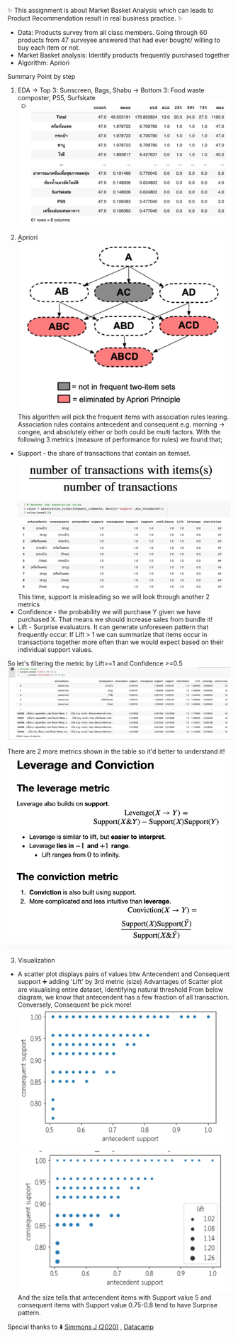 :sparkles: This assignment is about Market Basket Analysis which can leads to Product Recommendation result in real business practice. :sparkles:

* Data: Products survey from all class members. Going through 60 products from 47 surveyee answered that had ever bought/ willing to buy each item or not.
* Market Basket analysis: Identify products frequently purchased together
* Algorithm: Apriori

Summary Point by step
1. EDA
-> Top 3: Sunscreen, Bags, Shabu
-> Bottom 3: Food waste composter, PS5, Surfskate
![GitHub Logo](PDR1.png)

2. Apriori 
![GitHub Logo](PDR2.png)
This algorithm will pick the frequent items with association rules learing.
Association rules contains antecedent and consequent e.g. morning -> congee, and absolutely either or both could be multi factors.
With the following 3 metrics (measure of performance for rules) we found that;
* Support - the share of transactions that contain an itemset.
![GitHub Logo](PDR3.png)
![GitHub Logo](PDR4.png)
This time, support is misleading so we will look through another 2 metrics
* Confidence - the probability we will purchase Y given we have purchased X. That means we should increase sales from bundle it!
* Lift - Surprise evaluators. It can generate unforeseen pattern that frequently occur.
If Lift > 1 we can summarize that items occur in transactions together more often than we would expect based on their individual support values. 

So let's filtering the metric by Lift>=1 and Confidence >=0.5
![GitHub Logo](PDR8.png)

There are 2 more metrics shown in the table so it'd better to understand it!
![GitHub Logo](PDR5.png)

3. Visualization
  * A scatter plot displays pairs of values btw Antecendent and Consequent support ➕ adding 'Lift' by 3rd metric (size)
  Advantages of Scatter plot are visualising entire dataset, Identifying natural threshold
  From below diagram, we know that antecendent has a few fraction of all transaction. Conversely, Consequent be pick more!
  ![GitHub Logo](PDR6.png)![GitHub Logo](PDR7.png)
  And the size tells that antecendent items with Support value 5 and consequent items with Support value 0.75-0.8 tend to have Surprise pattern.

Special thanks to ⬇️
[Simmons J (2020)](https://www.srose.biz/research-analysis/market-basket-analysis-in-python/)
, [Datacamp](https://projector-video-pdf-converter.datacamp.com/23877/chapter4.pdf)
